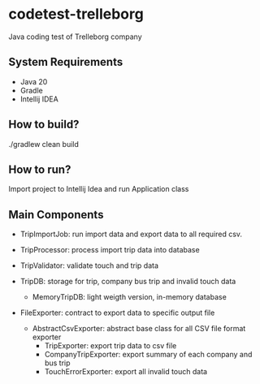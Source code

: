 # codetest-trelleborg

Java coding test of Trelleborg company

## System Requirements

- Java 20
- Gradle
- Intellij IDEA

## How to build?

./gradlew clean build

## How to run?

Import project to Intellij Idea and run Application class

## Main Components

- TripImportJob: run import data and export data to all required csv.

- TripProcessor: process import trip data into database

- TripValidator: validate touch and trip data

- TripDB: storage for trip, company bus trip and invalid touch data
  - MemoryTripDB: light weigth version, in-memory database
  
- FileExporter: contract to export data to specific output file
  - AbstractCsvExporter: abstract base class for all CSV file format exporter
    - TripExporter: export trip data to csv file
    - CompanyTripExporter: export summary of each company and bus trip
    - TouchErrorExporter: export all invalid touch data
